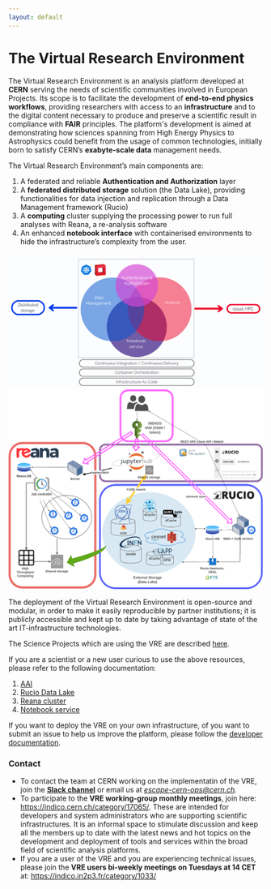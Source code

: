 ```yaml
---
layout: default
---
```


# The Virtual Research Environment

The Virtual Research Environment is an analysis platform developed at **CERN** serving the needs of scientific communities involved in European Projects. 
Its scope is to facilitate the development of **end-to-end physics workflows**, providing researchers with access to an **infrastructure** and to the digital content necessary to produce and preserve a scientific result in compliance with **FAIR** principles. 
The platform's development is aimed at demonstrating how sciences spanning from High Energy Physics to Astrophysics could benefit from the usage of common technologies, initially born to satisfy CERN’s **exabyte-scale data** management needs. 

The Virtual Research Environment’s main components are:

1. A federated and reliable **Authentication and Authorization** layer 
2. A **federated distributed storage** solution (the Data Lake), providing functionalities for data injection and replication through a Data Management framework (Rucio) 
3. A **computing** cluster supplying the processing power to run full analyses with Reana, a re-analysis software
4. An enhanced **notebook interface** with containerised environments to hide the infrastructure’s complexity from the user. 

![image](images/vre-bubble.png)
![image](images/VRE-diagram.png)

The deployment of the Virtual Research Environment is open-source and modular, in order to make it easily reproducible by partner institutions; it is publicly accessible and kept up to date by taking advantage of state of the art IT-infrastructure technologies.

The Science Projects which are using the VRE are described [here](https://escape2020.pages.in2p3.fr/virtual-environment/home/). 

If you are a scientist or a new user curious to use the above resources, please refer to the following documentation:  
1. [AAI](docs/auth.md)
2. [Rucio Data Lake](docs/rucio.md)
3. [Reana cluster](docs/reana.md)
4. [Notebook service](docs/notebook.md)

If you want to deploy the VRE on your own infrastructure, of you want to submit an issue to help us improve the platform, please follow the [developer documentation](docs/developer.md). 
 
### Contact

- To contact the team at CERN working on the implementatin of the VRE, join the **[Slack channel](https://eosc-escape.slack.com/archives/C03Q65M1U5V)** or email us at *escape-cern-ops@cern.ch*. 
- To participate to the **VRE working-group monthly meetings**, join here: https://indico.cern.ch/category/17065/. These are intended for developers and system administrators who are supporting scientific infrastructures. It is an informal space to stimulate discussion and keep all the members up to date with the latest news and hot topics on the development and deployment of tools and services within the broad field of scientific analysis platforms.
- If you are a user of the VRE and you are experiencing technical issues, please join the **VRE users bi-weekly meetings on Tuesdays at 14 CET** at: https://indico.in2p3.fr/category/1033/
